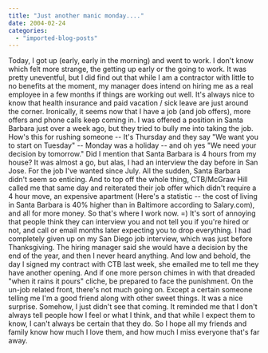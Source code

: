 ```yaml
---
title: "Just another manic monday...."
date: 2004-02-24
categories: 
  - "imported-blog-posts"
---
```


Today, I got up (early, early in the morning) and went to work. I don't know which felt more strange, the getting up early or the going to work. It was pretty uneventful, but I did find out that while I am a contractor with little to no benefits at the moment, my manager does intend on hiring me as a real employee in a few months if things are working out well. It's always nice to know that health insurance and paid vacation / sick leave are just around the corner. Ironically, it seems now that I have a job (and job offers), more offers and phone calls keep coming in. I was offered a position in Santa Barbara just over a week ago, but they tried to bully me into taking the job. How's this for rushing someone -- It's Thursday and they say "We want you to start on Tuesday" -- Monday was a holiday -- and oh yes "We need your decision by tomorrow." Did I mention that Santa Barbara is 4 hours from my house? It was almost a go, but alas, I had an interview the day before in San Jose. For the job I've wanted since July. All the sudden, Santa Barbara didn't seem so enticing. And to top off the whole thing, CTB/McGraw Hill called me that same day and reiterated their job offer which didn't require a 4 hour move, an expensive apartment (Here's a statistic -- the cost of living in Santa Barbara is 40% higher than in Baltimore according to Salary.com), and all for more money. So that's where I work now. =) It's sort of annoying that people think they can interview you and not tell you if you're hired or not, and call or email months later expecting you to drop everything. I had completely given up on my San Diego job interview, which was just before Thanksgiving. The hiring manager said she would have a decision by the end of the year, and then I never heard anything. And low and behold, the day I signed my contract with CTB last week, she emailed me to tell me they have another opening. And if one more person chimes in with that dreaded "when it rains it pours" cliche, be prepared to face the punishment. On the un-job related front, there's not much going on. Except a certain someone telling me I'm a good friend along with other sweet things. It was a nice surprise. Somehow, I just didn't see that coming. It reminded me that I don't always tell people how I feel or what I think, and that while I expect them to know, I can't always be certain that they do. So I hope all my friends and family know how much I love them, and how much I miss everyone that's far away.
